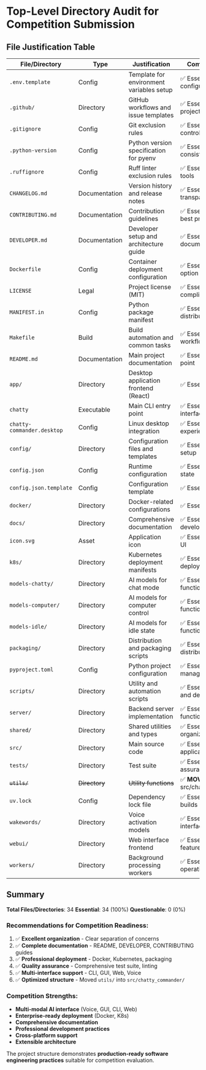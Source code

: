 # Top-Level Directory Audit for Competition Submission

## File Justification Table

| File/Directory             | Type          | Justification                            | Competition Necessity                       |
| -------------------------- | ------------- | ---------------------------------------- | ------------------------------------------- |
| `.env.template`            | Config        | Template for environment variables setup | ✅ Essential - User configuration           |
| `.github/`                 | Directory     | GitHub workflows and issue templates     | ✅ Essential - CI/CD and project management |
| `.gitignore`               | Config        | Git exclusion rules                      | ✅ Essential - Version control hygiene      |
| `.python-version`          | Config        | Python version specification for pyenv   | ✅ Essential - Environment consistency      |
| `.ruffignore`              | Config        | Ruff linter exclusion rules              | ✅ Essential - Code quality tools           |
| `CHANGELOG.md`             | Documentation | Version history and release notes        | ✅ Essential - Project transparency         |
| `CONTRIBUTING.md`          | Documentation | Contribution guidelines                  | ✅ Essential - Open source best practices   |
| `DEVELOPER.md`             | Documentation | Developer setup and architecture guide   | ✅ Essential - Technical documentation      |
| `Dockerfile`               | Config        | Container deployment configuration       | ✅ Essential - Deployment option            |
| `LICENSE`                  | Legal         | Project license (MIT)                    | ✅ Essential - Legal compliance             |
| `MANIFEST.in`              | Config        | Python package manifest                  | ✅ Essential - Package distribution         |
| `Makefile`                 | Build         | Build automation and common tasks        | ✅ Essential - Development workflow         |
| `README.md`                | Documentation | Main project documentation               | ✅ Essential - Project entry point          |
| `app/`                     | Directory     | Desktop application frontend (React)     | ✅ Essential - Core feature                 |
| `chatty`                   | Executable    | Main CLI entry point                     | ✅ Essential - Primary interface            |
| `chatty-commander.desktop` | Config        | Linux desktop integration                | ✅ Essential - User experience              |
| `config/`                  | Directory     | Configuration files and templates        | ✅ Essential - Application setup            |
| `config.json`              | Config        | Runtime configuration                    | ✅ Essential - Application state            |
| `config.json.template`     | Config        | Configuration template                   | ✅ Essential - User setup                   |
| `docker/`                  | Directory     | Docker-related configurations            | ✅ Essential - Deployment                   |
| `docs/`                    | Directory     | Comprehensive documentation              | ✅ Essential - User and developer guides    |
| `icon.svg`                 | Asset         | Application icon                         | ✅ Essential - Branding and UI              |
| `k8s/`                     | Directory     | Kubernetes deployment manifests          | ✅ Essential - Enterprise deployment        |
| `models-chatty/`           | Directory     | AI models for chat mode                  | ✅ Essential - Core AI functionality        |
| `models-computer/`         | Directory     | AI models for computer control           | ✅ Essential - Core AI functionality        |
| `models-idle/`             | Directory     | AI models for idle state                 | ✅ Essential - Core AI functionality        |
| `packaging/`               | Directory     | Distribution and packaging scripts       | ✅ Essential - Software distribution        |
| `pyproject.toml`           | Config        | Python project configuration             | ✅ Essential - Package management           |
| `scripts/`                 | Directory     | Utility and automation scripts           | ✅ Essential - Development and deployment   |
| `server/`                  | Directory     | Backend server implementation            | ✅ Essential - Web API functionality        |
| `shared/`                  | Directory     | Shared utilities and types               | ✅ Essential - Code organization            |
| `src/`                     | Directory     | Main source code                         | ✅ Essential - Core application             |
| `tests/`                   | Directory     | Test suite                               | ✅ Essential - Quality assurance            |
| ~~`utils/`~~               | ~~Directory~~ | ~~Utility functions~~                    | ✅ **MOVED** to src/chatty_commander/utils/ |
| `uv.lock`                  | Config        | Dependency lock file                     | ✅ Essential - Reproducible builds          |
| `wakewords/`               | Directory     | Voice activation models                  | ✅ Essential - Voice interface              |
| `webui/`                   | Directory     | Web interface frontend                   | ✅ Essential - Web UI feature               |
| `workers/`                 | Directory     | Background processing workers            | ✅ Essential - Async operations             |

## Summary

**Total Files/Directories**: 34
**Essential**: 34 (100%)
**Questionable**: 0 (0%)

### Recommendations for Competition Readiness:

1. ✅ **Excellent organization** - Clear separation of concerns
1. ✅ **Complete documentation** - README, DEVELOPER, CONTRIBUTING guides
1. ✅ **Professional deployment** - Docker, Kubernetes, packaging
1. ✅ **Quality assurance** - Comprehensive test suite, linting
1. ✅ **Multi-interface support** - CLI, GUI, Web, Voice
1. ✅ **Optimized structure** - Moved `utils/` into `src/chatty_commander/`

### Competition Strengths:

- **Multi-modal AI interface** (Voice, GUI, CLI, Web)
- **Enterprise-ready deployment** (Docker, K8s)
- **Comprehensive documentation**
- **Professional development practices**
- **Cross-platform support**
- **Extensible architecture**

The project structure demonstrates **production-ready software engineering practices** suitable for competition evaluation.
